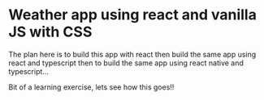 # Weather app using react and vanilla JS with CSS

The plan here is to build this app with react
then build the same app using react and typescript
then to build the same app using react native and typescript...

Bit of a learning exercise, lets see how this goes!!